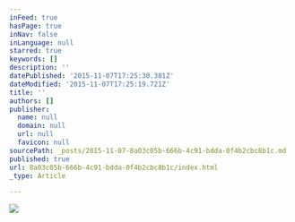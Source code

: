 ```yaml
---
inFeed: true
hasPage: true
inNav: false
inLanguage: null
starred: true
keywords: []
description: ''
datePublished: '2015-11-07T17:25:30.381Z'
dateModified: '2015-11-07T17:25:19.721Z'
title: ''
authors: []
publisher:
  name: null
  domain: null
  url: null
  favicon: null
sourcePath: _posts/2015-11-07-8a03c05b-666b-4c91-bdda-0f4b2cbc8b1c.md
published: true
url: 8a03c05b-666b-4c91-bdda-0f4b2cbc8b1c/index.html
_type: Article

---
```

![](https://the-grid-user-content.s3-us-west-2.amazonaws.com/937a2ec5-530f-4cdc-ae4f-221eef834c00.png)